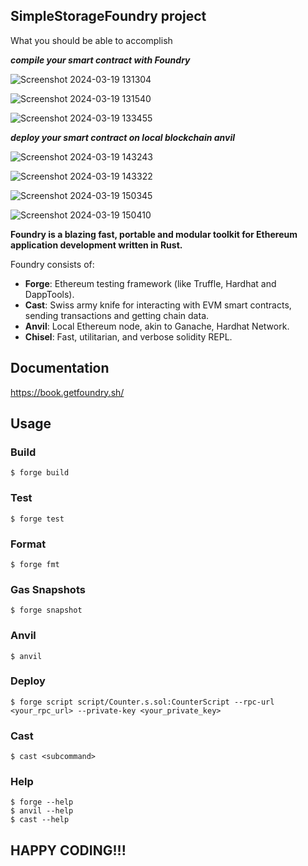 ## SimpleStorageFoundry project 

What you should be able to accomplish 


***compile your smart contract with Foundry***

  
![Screenshot 2024-03-19 131304](https://github.com/DCVglobalnetwork/simpleStorageFoundry/assets/105791829/0f1e0c7d-3d62-4619-b40d-3b021eb54f5e)

![Screenshot 2024-03-19 131540](https://github.com/DCVglobalnetwork/simpleStorageFoundry/assets/105791829/d0dcb33c-46c6-4435-b4c7-7bdf1e45c67b)

![Screenshot 2024-03-19 133455](https://github.com/DCVglobalnetwork/simpleStorageFoundry/assets/105791829/08a2221f-6fce-4135-b584-c328d26663eb)




***deploy your smart contract on local blockchain anvil***




![Screenshot 2024-03-19 143243](https://github.com/DCVglobalnetwork/simpleStorageFoundry/assets/105791829/e22dbbd4-9066-4c8f-b569-a4738deb1601)

![Screenshot 2024-03-19 143322](https://github.com/DCVglobalnetwork/simpleStorageFoundry/assets/105791829/0f331668-3ee3-4cdf-8605-8693bcd3b4da)

![Screenshot 2024-03-19 150345](https://github.com/DCVglobalnetwork/simpleStorageFoundry/assets/105791829/6858c75e-c011-4ed8-8571-3906763ba2ce)

![Screenshot 2024-03-19 150410](https://github.com/DCVglobalnetwork/simpleStorageFoundry/assets/105791829/97b0e46c-d267-4660-8bdb-cb1fa1a44a1c)




**Foundry is a blazing fast, portable and modular toolkit for Ethereum application development written in Rust.**

Foundry consists of:

-   **Forge**: Ethereum testing framework (like Truffle, Hardhat and DappTools).
-   **Cast**: Swiss army knife for interacting with EVM smart contracts, sending transactions and getting chain data.
-   **Anvil**: Local Ethereum node, akin to Ganache, Hardhat Network.
-   **Chisel**: Fast, utilitarian, and verbose solidity REPL.

## Documentation

https://book.getfoundry.sh/

## Usage

### Build

```shell
$ forge build
```

### Test

```shell
$ forge test
```

### Format

```shell
$ forge fmt
```

### Gas Snapshots

```shell
$ forge snapshot
```

### Anvil

```shell
$ anvil
```

### Deploy

```shell
$ forge script script/Counter.s.sol:CounterScript --rpc-url <your_rpc_url> --private-key <your_private_key>
```

### Cast

```shell
$ cast <subcommand>
```

### Help

```shell
$ forge --help
$ anvil --help
$ cast --help
```

## HAPPY CODING!!!

